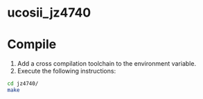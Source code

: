 # ucosii_jz4740

# Compile
1. Add a cross compilation toolchain to the environment variable.
2. Execute the following instructions:
```Bash
cd jz4740/
make
```
